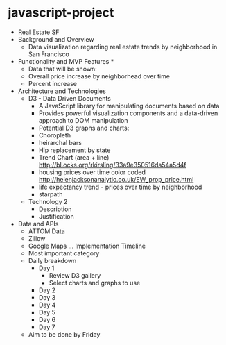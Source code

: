 # javascript-project
* Real Estate SF
* Background and Overview
    * Data visualization regarding real estate trends by neighborhood in San Francisco
* Functionality and MVP Features
   *
   * Data that will be shown:
    * Overall price increase by neighborhead over time
    * Percent increase
* Architecture and Technologies
    * D3 - Data Driven Documents
        * A JavaScript library for manipulating documents based on data
        * Provides powerful visualization components and a data-driven approach to DOM manipulation
        * Potential D3 graphs and charts:
         * Choropleth
         * heirarchal bars
         * Hip replacement by state
         * Trend Chart (area + line) http://bl.ocks.org/rkirsling/33a9e350516da54a5d4f
         * housing prices over time color coded http://helenjacksonanalytic.co.uk/EW_prop_price.html
         * life expectancy trend - prices over time by neighborhood
         * starpath
    * Technology 2
        * Description
        * Justification
* Data and APIs
   * ATTOM Data
   * Zillow
   * Google Maps
    ...
Implementation Timeline
    * Most important category
    * Daily breakdown
      * Day 1
         * Review D3 gallery
         * Select charts and graphs to use
      * Day 2
      * Day 3
      * Day 4
      * Day 5
      * Day 6
      * Day 7
    * Aim to be done by Friday
